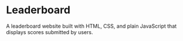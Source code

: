 # Leaderboard
A leaderboard website built with HTML, CSS, and plain JavaScript that displays scores submitted by users.
